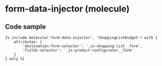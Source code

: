 # form-data-injector (molecule)


## Code sample 

```
{% include molecule('form-data-injector', 'ShoppingListWidget') with {
    attributes: {
        'destination-form-selector': '.js-shopping-list__form',
        'fields-selector': '.js-product-configurator__form'
    }
} only %}
```
